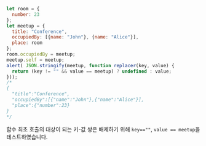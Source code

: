 
```js run
let room = {
  number: 23
};
let meetup = {
  title: "Conference",
  occupiedBy: [{name: "John"}, {name: "Alice"}],
  place: room
};
room.occupiedBy = meetup;
meetup.self = meetup;
alert( JSON.stringify(meetup, function replacer(key, value) {
  return (key != "" && value == meetup) ? undefined : value;
}));
/* 
{
  "title":"Conference",
  "occupiedBy":[{"name":"John"},{"name":"Alice"}],
  "place":{"number":23}
}
*/
```

함수 최초 호출의 대상이 되는 키-값 쌍은 배제하기 위해 `key==""`, `value == meetup`을 테스트하였습니다. 
